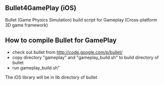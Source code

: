## Bullet4GamePlay (iOS)

Bullet (Game Physics Simulation) build script for Gameplay (Cross-platform 3D game framework)

## How to compile Bullet for GamePlay
- check out bullet from http://code.google.com/p/bullet/
- copy directory "gameplay" and "gameplay_build.sh" to build directory of bullet
- run gameplay_build.sh"

The iOS library will be in lib directory of bullet


